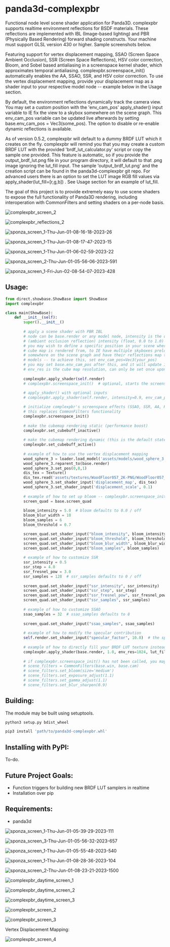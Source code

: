 # panda3d-complexpbr
Functional node level scene shader application for Panda3D. complexpbr supports realtime environment reflections for BSDF materials. These reflections are implemented with IBL (Image-based lighting) and PBR (Physically Based Rendering) forward shading constructs. Your machine must support GLSL version 430 or higher. Sample screenshots below.

Featuring support for vertex displacement mapping, SSAO (Screen Space Ambient Occlusion), SSR (Screen Space Reflections), HSV color correction, Bloom, and Sobel based antialiasing in a screenspace kernel shader, which approximates temporal antialiasing. complexpbr.screenspace_init() automatically enables the AA, SSAO, SSR, and HSV color correction. To use the vertex displacement mapping, provide your displacement map as a shader input to your respective model node -- example below in the Usage section.

By default, the environment reflections dynamically track the camera view. You may set a custom position with the 'env_cam_pos' apply_shader() input variable to IE fix the view to a skybox somewhere on the scene graph. This env_cam_pos variable can be updated live afterwards by setting base.env_cam_pos = Vec3(some_pos). The option to disable or re-enable dynamic reflections is available. 

As of version 0.5.2, complexpbr will default to a dummy BRDF LUT which it creates on the fly. complexpbr will remind you that you may create a custom BRDF LUT with the provided 'brdf_lut_calculator.py' script or copy the sample one provided. This feature is automatic, so if you provide the output_brdf_lut.png file in your program directory, it will default to that .png image ignoring the lut_fill input. The sample 'output_brdf_lut.png' and the creation script can be found in the panda3d-complexpbr git repo. For advanced users there is an option to set the LUT image RGB fill values via apply_shader(lut_fill=[r,g,b]) . See Usage section for an example of lut_fill.

The goal of this project is to provide extremely easy to use scene shaders to expose the full functionality of Panda3D rendering, including interoperation with CommonFilters and setting shaders on a per-node basis.

![complexpbr_screen_2](https://github.com/rayanalysis/panda3d-complexpbr/assets/3117958/a8a7d360-6b52-4fa8-91f8-31f052421043)
 
![complexpbr_reflections_2](https://github.com/rayanalysis/panda3d-complexpbr/assets/3117958/d6d3867a-6dfb-4512-8a79-de80bf35bc26)

![sponza_screen_1-Thu-Jun-01-08-16-18-2023-26](https://github.com/rayanalysis/panda3d-complexpbr/assets/3117958/5d6a603f-9da1-49a1-affb-042658f343ed)

![sponza_screen_1-Thu-Jun-01-08-17-47-2023-15](https://github.com/rayanalysis/panda3d-complexpbr/assets/3117958/7fffc0f4-75b3-476b-a328-127d231b9171)

![sponza_screen_1-Thu-Jun-01-06-02-59-2023-22](https://github.com/rayanalysis/panda3d-complexpbr/assets/3117958/913a5263-7750-47c1-b4c4-9f7dace84d6e)

![sponza_screen_2-Thu-Jun-01-05-56-06-2023-591](https://github.com/rayanalysis/panda3d-complexpbr/assets/3117958/b5055164-3235-48fa-86a7-0f6e3222b903)

![sponza_screen_1-Fri-Jun-02-08-54-07-2023-428](https://github.com/rayanalysis/panda3d-complexpbr/assets/3117958/7a5c3f1f-1bb9-4dec-9e92-92dc52f77f29)

## Usage:
```python
from direct.showbase.ShowBase import ShowBase
import complexpbr

class main(ShowBase):
    def __init__(self):
        super().__init__()
         
        # apply a scene shader with PBR IBL
        # node can be base.render or any model node, intensity is the desired AO
        # (ambient occlusion reflection) intensity (float, 0.0 to 1.0)
        # you may wish to define a specific position in your scene where the 
        # cube map is rendered from, to IE have multiple skyboxes preloaded
        # somewhere on the scene graph and have their reflections map to your
        # models -- to achieve this, set env_cam_pos=Vec3(your_pos)
        # you may set base.env_cam_pos after this, and it will update in realtime
        # env_res is the cube map resolution, can only be set once upon first call
        
        complexpbr.apply_shader(self.render)
        # complexpbr.screenspace_init()  # optional, starts the screenspace effects
        
        # apply_shader() with optional inputs
        # complexpbr.apply_shader(self.render, intensity=0.9, env_cam_pos=None, env_res=256, lut_fill=[1.0,0.0,0.0])

        # initialize complexpbr's screenspace effects (SSAO, SSR, AA, HSV color correction)
        # this replaces CommonFilters functionality
        complexpbr.screenspace_init()
        
        # make the cubemap rendering static (performance boost)
        complexpbr.set_cubebuff_inactive()
        
        # make the cubemap rendering dynamic (this is the default state)
        complexpbr.set_cubebuff_active()
        
        # example of how to use the vertex displacement mapping
        wood_sphere_3 = loader.load_model('assets/models/wood_sphere_3.gltf')
        wood_sphere_3.reparent_to(base.render)
        wood_sphere_3.set_pos(0,0,1)
        dis_tex = Texture()
        dis_tex.read('assets/textures/WoodFloor057_2K-PNG/WoodFloor057_2K_Displacement.png')
        wood_sphere_3.set_shader_input('displacement_map', dis_tex)
        wood_sphere_3.set_shader_input('displacement_scale', 0.1)
        
        # example of how to set up bloom -- complexpbr.screenspace_init() must have been called first
        screen_quad = base.screen_quad
        
        bloom_intensity = 5.0  # bloom defaults to 0.0 / off
        bloom_blur_width = 10
        bloom_samples = 6
        bloom_threshold = 0.7

        screen_quad.set_shader_input("bloom_intensity", bloom_intensity)
        screen_quad.set_shader_input("bloom_threshold", bloom_threshold)
        screen_quad.set_shader_input("bloom_blur_width", bloom_blur_width)
        screen_quad.set_shader_input("bloom_samples", bloom_samples)
        
        # example of how to customize SSR
        ssr_intensity = 0.5  
        ssr_step = 4.0
        ssr_fresnel_pow = 3.0
        ssr_samples = 128  # ssr_samples defaults to 0 / off
        
        screen_quad.set_shader_input("ssr_intensity", ssr_intensity)
        screen_quad.set_shader_input("ssr_step", ssr_step)
        screen_quad.set_shader_input("ssr_fresnel_pow", ssr_fresnel_pow)
        screen_quad.set_shader_input("ssr_samples", ssr_samples)
        
        # example of how to customize SSAO
        ssao_samples = 32  # ssao_samples defaults to 8
        
        screen_quad.set_shader_input("ssao_samples", ssao_samples)
        
        # example of how to modify the specular contribution
        self.render.set_shader_input("specular_factor", 10.0)  # the specular_factor defaults to 1.0
        
        # example of how to directly fill your BRDF LUT texture instead of providing one in your game folder
        complexpbr.apply_shader(base.render, 1.0, env_res=1024, lut_fill=[1.0,0.0,0.0])  # lut_fill=[red, green, blue]
        
        # if complexpbr.screenspace_init() has not been called, you may use CommonFilters
        # scene_filters = CommonFilters(base.win, base.cam)
        # scene_filters.set_bloom(size='medium')
        # scene_filters.set_exposure_adjust(1.1)
        # scene_filters.set_gamma_adjust(1.1)
        # scene_filters.set_blur_sharpen(0.9)
```
## Building:

The module may be built using setuptools. 
```bash
python3 setup.py bdist_wheel
```
```bash
pip3 install 'path/to/panda3d-complexpbr.whl'
```
## Installing with PyPI:

To-do.

## Future Project Goals:
- Function triggers for building new BRDF LUT samplers in realtime
- Installation over pip

## Requirements:

- panda3d

![sponza_screen_1-Thu-Jun-01-05-39-29-2023-111](https://github.com/rayanalysis/panda3d-complexpbr/assets/3117958/f366077b-b6d6-4c4a-896d-f456a06a53d1)

![sponza_screen_3-Thu-Jun-01-05-56-32-2023-657](https://github.com/rayanalysis/panda3d-complexpbr/assets/3117958/23014163-4c7d-4a4d-9f6a-4b874ea364f2)

![sponza_screen_1-Thu-Jun-01-05-55-48-2023-540](https://github.com/rayanalysis/panda3d-complexpbr/assets/3117958/ef2a71c3-169b-428c-a1a9-378c8906c644)

![sponza_screen_1-Thu-Jun-01-08-28-36-2023-104](https://github.com/rayanalysis/panda3d-complexpbr/assets/3117958/4e40e642-f363-4328-bf99-4056f449e28a)

![sponza_screen_2-Thu-Jun-01-08-23-21-2023-1500](https://github.com/rayanalysis/panda3d-complexpbr/assets/3117958/9fbe97e8-d350-480e-bbca-9ef2d5a92b24)

![complexpbr_daytime_screen_1](https://user-images.githubusercontent.com/3117958/235431990-d8ea4364-2526-4739-963c-dce122815f2a.png)

![complexpbr_daytime_screen_2](https://user-images.githubusercontent.com/3117958/235431991-d1f40263-f442-46ed-98a7-056e6186c148.png)

![complexpbr_daytime_screen_3](https://user-images.githubusercontent.com/3117958/235432001-07091c4c-9bc1-4385-81d2-9d50c6fd61b9.png)

![complexpbr_screen_2](https://user-images.githubusercontent.com/3117958/234434099-c6add6ce-578c-4c03-a142-adcf955c14fc.png)

![complexpbr_screen_3](https://user-images.githubusercontent.com/3117958/234434136-9418663d-2304-451b-a318-d3cb4d945a8b.png)

Vertex Displacement Mapping:

![complexpbr_screen_4](https://user-images.githubusercontent.com/3117958/234434178-1e14fa32-2be4-4072-ae15-9ee235d8c036.png)

